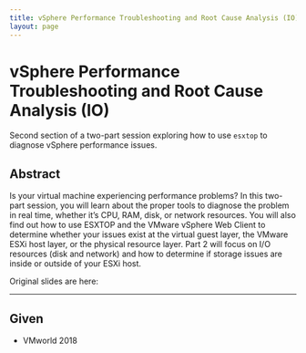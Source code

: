 ```yaml
---
title: vSphere Performance Troubleshooting and Root Cause Analysis (IO)
layout: page
---
```


# vSphere Performance Troubleshooting and Root Cause Analysis (IO)

Second section of a two-part session exploring how to use `esxtop` to diagnose vSphere performance issues. 

## Abstract

Is your virtual machine experiencing performance problems? In this two-part session, you will learn about the proper tools to diagnose the problem in real time, whether it’s CPU, RAM, disk, or network resources. You will also find out how to use ESXTOP and the VMware vSphere Web Client to determine whether your issues exist at the virtual guest layer, the VMware ESXi host layer, or the physical resource layer. Part 2 will focus on I/O resources (disk and network) and how to determine if storage issues are inside or outside of your ESXi host.

Original slides are here:

---

## Given

* VMworld 2018
